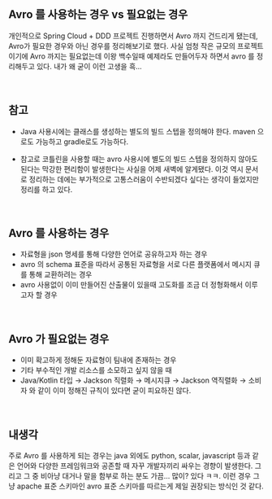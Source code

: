 ## Avro 를 사용하는 경우 vs 필요없는 경우

개인적으로 Spring Cloud + DDD 프로젝트 진행하면서 Avro 까지 건드리게 됐는데, Avro가 필요한 경우와 아닌 경우를 정리해보기로 했다. 사실 엄청 작은 규모의 프로젝트이기에 Avro 까지는 필요없는데 이왕 백수일때 예제라도 만들어두자 하면서 avro 를 정리해두고 있다. 내가 왜 굳이 이런 고생을 흑...

<br>



## 참고

- Java 사용시에는 클래스를 생성하는 별도의 빌드 스텝을 정의해야 한다. maven 으로도 가능하고 gradle로도 가능하다.

- 참고로 코틀린을 사용할 때는 avro 사용시에 별도의 빌드 스텝을 정의하지 않아도 된다는 막강한 편리함이 발생한다는 사실을 어제 새벽에 알게됐다. 이것 역시 문서로 정리하는 데에는 부가적으로 고통스러움이 수반되겠다 싶다는 생각이 들었지만 정리를 하고 있다.

<br>



## Avro 를 사용하는 경우

- 자료형을 json 명세를 통해 다양한 언어로 공유하고자 하는 경우
- avro 의 schema 표준을 따라서 공통된 자료형을 서로 다른 플랫폼에서 메시지 큐를 통해 교환하려는 경우
- avro 사용없이 이미 만들어진 산출물이 있을때 고도화를 조금 더 정형화해서 이루고자 할 경우

<br>



## Avro 가 필요없는 경우

- 이미 확고하게 정해둔 자료형이 팀내에 존재하는 경우
- 기타 부수적인 개발 리소스를 소모하고 싶지 않을 때
- Java/Kotlin 타입 → Jackson 직렬화 → 메시지큐 → Jackson 역직렬화 → 소비자 와 같이 이미 정해진 규칙이 있다면 굳이 피요하진 않다.

<br>



## 내생각

주로 Avro 를 사용하게 되는 경우는 java 외에도 python, scalar, javascript 등과 같은 언어와 다양한 프레임워크와 공존할 때 자꾸 개발자끼리 싸우는 경향이 발생한다. 그리고 그 중 비아냥 대거나 말을 함부로 하는 분도 가끔... 많이? 있다 ㅋㅋ. 이런 경우 그냥 apache 표준 스키마인 avro 표준 스키마를 따르는게 제일 권장되는 방식인 것 같다.

<br>



